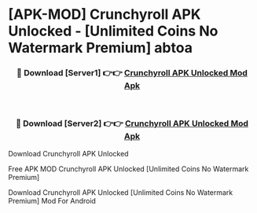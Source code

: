 # [APK-MOD] Crunchyroll APK Unlocked - [Unlimited Coins No Watermark Premium] abtoa



<div align="center">
<h3>🔴 Download [Server1] 👉👉 <a href="https://momento.my/?title=Crunchyroll_APK_Unlocked">Crunchyroll APK Unlocked Mod Apk</a></h3><br>

<h3>🔴 Download [Server2] 👉👉 <a href="https://momento.my/?title=Crunchyroll_APK_Unlocked">Crunchyroll APK Unlocked Mod Apk</a></h3>
</div>



Download Crunchyroll APK Unlocked 

Free APK MOD Crunchyroll APK Unlocked [Unlimited Coins No Watermark Premium]

Download Crunchyroll APK Unlocked [Unlimited Coins No Watermark Premium] Mod For Android
